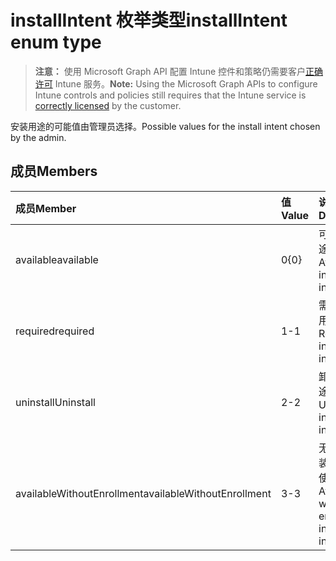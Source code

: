 # <a name="installintent-enum-type"></a><span data-ttu-id="97d0d-101">installIntent 枚举类型</span><span class="sxs-lookup"><span data-stu-id="97d0d-101">installIntent enum type</span></span>

> <span data-ttu-id="97d0d-102">**注意：** 使用 Microsoft Graph API 配置 Intune 控件和策略仍需要客户[正确许可](https://go.microsoft.com/fwlink/?linkid=839381) Intune 服务。</span><span class="sxs-lookup"><span data-stu-id="97d0d-102">**Note:** Using the Microsoft Graph APIs to configure Intune controls and policies still requires that the Intune service is [correctly licensed](https://go.microsoft.com/fwlink/?linkid=839381) by the customer.</span></span>

<span data-ttu-id="97d0d-103">安装用途的可能值由管理员选择。</span><span class="sxs-lookup"><span data-stu-id="97d0d-103">Possible values for the install intent chosen by the admin.</span></span>
## <a name="members"></a><span data-ttu-id="97d0d-104">成员</span><span class="sxs-lookup"><span data-stu-id="97d0d-104">Members</span></span>
|<span data-ttu-id="97d0d-105">成员</span><span class="sxs-lookup"><span data-stu-id="97d0d-105">Member</span></span>|<span data-ttu-id="97d0d-106">值</span><span class="sxs-lookup"><span data-stu-id="97d0d-106">Value</span></span>|<span data-ttu-id="97d0d-107">说明</span><span class="sxs-lookup"><span data-stu-id="97d0d-107">Description</span></span>|
|:---|:---|:---|
|<span data-ttu-id="97d0d-108">available</span><span class="sxs-lookup"><span data-stu-id="97d0d-108">available</span></span>|<span data-ttu-id="97d0d-109">0</span><span class="sxs-lookup"><span data-stu-id="97d0d-109">{0}</span></span>|<span data-ttu-id="97d0d-110">可用安装用途。</span><span class="sxs-lookup"><span data-stu-id="97d0d-110">Available install intent.</span></span>|
|<span data-ttu-id="97d0d-111">required</span><span class="sxs-lookup"><span data-stu-id="97d0d-111">required</span></span>|<span data-ttu-id="97d0d-112">1</span><span class="sxs-lookup"><span data-stu-id="97d0d-112">-1</span></span>|<span data-ttu-id="97d0d-113">需要的安装用途。</span><span class="sxs-lookup"><span data-stu-id="97d0d-113">Required install intent.</span></span>|
|<span data-ttu-id="97d0d-114">uninstall</span><span class="sxs-lookup"><span data-stu-id="97d0d-114">Uninstall</span></span>|<span data-ttu-id="97d0d-115">2</span><span class="sxs-lookup"><span data-stu-id="97d0d-115">-2</span></span>|<span data-ttu-id="97d0d-116">卸载安装用途。</span><span class="sxs-lookup"><span data-stu-id="97d0d-116">Uninstall install intent.</span></span>|
|<span data-ttu-id="97d0d-117">availableWithoutEnrollment</span><span class="sxs-lookup"><span data-stu-id="97d0d-117">availableWithoutEnrollment</span></span>|<span data-ttu-id="97d0d-118">3</span><span class="sxs-lookup"><span data-stu-id="97d0d-118">-3</span></span>|<span data-ttu-id="97d0d-119">无需注册安装意图即可使用。</span><span class="sxs-lookup"><span data-stu-id="97d0d-119">Available without enrollment install intent.</span></span>|



